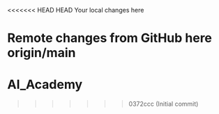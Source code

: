 <<<<<<< HEAD
HEAD
Your local changes here

Remote changes from GitHub here
origin/main
=======
# AI_Academy
>>>>>>> 0372ccc (Initial commit)

